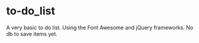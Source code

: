 # to-do_list
A very basic to do list. Using the Font Awesome and jQuery frameworks. No db to save items yet.
